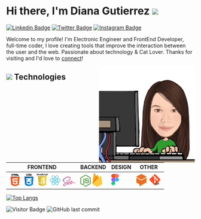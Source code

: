 # Hi there, I'm Diana Gutierrez <img src="https://media.giphy.com/media/mGcNjsfWAjY5AEZNw6/giphy.gif" width="50">
[![Linkedin Badge](https://img.shields.io/badge/-diliguro-blue?style=flat&logo=Linkedin&logoColor=white&link=https://www.linkedin.com/in/diliguro/)](https://www.linkedin.com/in/diliguro/)
[![Twitter Badge](https://img.shields.io/badge/-@lizguroart-1ca0f1?style=flat&labelColor=1ca0f1&logo=twitter&logoColor=white&link=https://twitter.com/lizguroart)](https://twitter.com/lizguroart)
[![Instagram Badge](https://img.shields.io/badge/-@lizguroart-purple?style=flat&logo=instagram&logoColor=white&link=https://instagram.com/lizguroart/)](https://instagram.com/lizguroart)

Welcome to my profile! I'm Electronic Engineer and FrontEnd Developer, full-time coder, I love creating tools that improve the interaction between the user and the web. Passionate about technology & Cat Lover. Thanks for visiting and I'd love to [connect](https://www.linkedin.com/in/diliguro/)!


<img src="./img/programando.jpeg" style="max-width:30" align="right" width="256" >

## <img src="https://media.giphy.com/media/VgCDAzcKvsR6OM0uWg/giphy.gif" width="50"> Technologies

**FRONTEND** | **BACKEND** | **DESIGN** | **OTHER**
------------ | ------------| -----------| ------------
<img src="./img/html-5.png" width="33"> <img src="./img/css.png" width="33"> <img src="./img/JS.png" width="30"> <img src="./img/react.svg" width="33">  <img src="./img/sass.svg" width="33"> | <img src="./img/nodejs.png" width="28"> <img src="./img/firebase.svg" width="27"> | <img src="./img/figma.svg" width="20"> | <img src="./img/dialogflow.png" width="27"> <img src="./img/git.png" width="36">

[![Top Langs](https://github-readme-stats.vercel.app/api/top-langs/?username=lizguroart&layout=compact)](https://github.com/anuraghazra/github-readme-stats)           

![Visitor Badge](https://visitor-badge.laobi.icu/badge?page_id=lizguroart) ![GitHub last commit](https://img.shields.io/github/last-commit/lizguroart/lizguroart)





